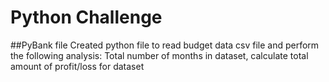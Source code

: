 # Python Challenge

##PyBank file
Created python file to read budget data csv file and perform the following analysis:
Total number of months in dataset, calculate total amount of profit/loss for dataset

